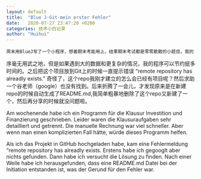 ```yaml
---
layout: default
title:  "Blue J-Git-mein erster Fehler"
date:   2020-07-27 23:47:20 +0200
categories: 技术小白记录
author: "Huihui"
---
```

    周末用BlueJ写了一个小程序，想着期末考能用上，结果期末考试都是零零散散的小题目，我的
 序毫无用武之地，但是如果遇到大的数据和更复杂的情况，我的程序可以节约挺多时间的。之后把这个项目放到Git上的时候一直提示错误 “remote repository has alreadly  exists.” 奇怪了，这个repo我刚才建立的怎么会已经有项目呢？然后求助一个谷老师（google）也没有找到。后来折腾了一会儿，才发现原来是在新建repo的时候自动生成了README.md,我简单粗暴地删除了这个repo又新建了一个，然后再分享的时候就没问题啦。

 Am wochenende habe ich ein Programm für die Klausur Investition und Finanzierung geschrieben. Leider waren die Klausuraufgaben sehr detailliert und getrennt. Die manuelle Rechnung war viel schneller. Aber wenn man einen komplizierten Fall hätte, würde dieses Programm helfen.

 Als ich das Projekt in GitHub hochgeladen habe, kam eine Fehlermeldung “remote repository has alreadly exists. Erstens habe ich gegooglt aber nichts gefunden. Dann habe ich versucht die Lösung zu finden. Nach einer Weile habe ich herausgefunden, dass eine README.md Datei bei der Initiation entstanden ist, was der Gerund für den Fehler war. 
